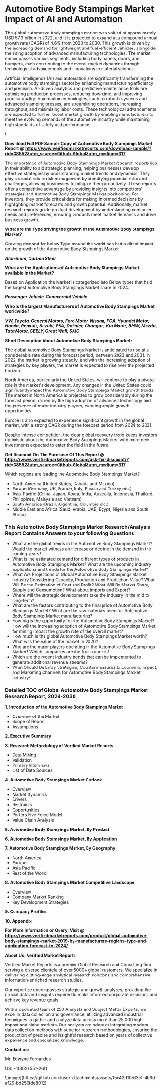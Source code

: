 <h1>Automotive Body Stampings Market Impact of AI and Automation</h1><p>The global automotive body stampings market was valued at approximately USD 57.3 billion in 2022, and it is projected to expand at a compound annual growth rate (CAGR) of 4.6% from 2023 to 2030. This growth is driven by the increasing demand for lightweight and fuel-efficient vehicles, alongside the rising adoption of advanced manufacturing technologies. The market encompasses various segments, including body panels, doors, and bumpers, each contributing to the overall market dynamics through technological advancements and innovations in material science.</p><p>Artificial Intelligence (AI) and automation are significantly transforming the automotive body stampings sector by enhancing manufacturing efficiency and precision. AI-driven analytics and predictive maintenance tools are optimizing production processes, reducing downtime, and improving product quality. Automation technologies, such as robotic systems and advanced stamping presses, are streamlining operations, increasing throughput, and minimizing labor costs. These technological advancements are expected to further boost market growth by enabling manufacturers to meet the evolving demands of the automotive industry while maintaining high standards of safety and performance.</p>t</p><p id="" class=""><strong>Download Full PDF Sample Copy of Automotive Body Stampings Market Report @ <a href="https://www.verifiedmarketreports.com/download-sample/?rid=38552&utm_source=Github-Global&utm_medium=317" target="_blank">https://www.verifiedmarketreports.com/download-sample/?rid=38552&utm_source=Github-Global&utm_medium=317</a></strong></p><p>The importance of&nbsp;Automotive Body Stampings Market research reports lies in their ability to aid strategic planning, helping businesses develop effective strategies by understanding market trends and dynamics. They play a crucial role in risk management by identifying potential risks and challenges, allowing businesses to mitigate them proactively. These reports offer a competitive advantage by providing insights into competitors' strategies and Automotive Body Stampings Market positioning. For investors, they provide critical data for making informed decisions by highlighting market forecasts and growth potential. Additionally, market research reports guide product development by understanding consumer needs and preferences, ensuring products meet market demands and drive business growth.</p><p><strong>What are the&nbsp;Type driving the growth of the Automotive Body Stampings Market?</strong></p><p id="" class="">Growing demand for below Type around the world has had a direct impact on the growth of the Automotive Body Stampings Market:</p><em><strong>Aluminum, Carbon Steel</strong></em></p><strong>What are the&nbsp;Applications&nbsp;of Automotive Body Stampings Market available in the Market?</strong></p><p id="" class="">Based on Application the Market is categorized into Below types that held the largest Automotive Body Stampings Market share In 2024.</p><em><strong>Passenger Vehicle, Commercial Vehicle</strong></em></p><strong>Who is the largest Manufacturers of Automotive Body Stampings Market worldwide?</strong></p><p><em><strong>VW, Toyota, General Motors, Ford Motor, Nissan, FCA, Hyundai Motor, Honda, Renault, Suzuki, PSA, Daimler, Changan, Kia Motor, BMW, Mazda, Tata Motor, GEELY, Great Wall, SAIC</strong></em></p><p id="" class=""><strong>Short Description About Automotive Body Stampings Market:</strong></p><p>The global Automotive Body Stampings Market is anticipated to rise at a considerable rate during the forecast period, between 2023 and 2031. In 2022, the market is growing steadily, and with the increasing adoption of strategies by key players, the market is expected to rise over the projected horizon.</p><p>North America, particularly the United States, will continue to play a pivotal role in the market's development. Any changes in the United States could significantly impact the Automotive Body Stampings Market growth trends. The market in North America is projected to grow considerably during the forecast period, driven by the high adoption of advanced technology and the presence of major industry players, creating ample growth opportunities.</p><p>Europe is also expected to experience significant growth in the global market, with a strong CAGR during the forecast period from 2024 to 2031.</p><p>Despite intense competition, the clear global recovery trend keeps investors optimistic about the Automotive Body Stampings Market, with more new investments expected to enter the field in the future.</p><p id="" class=""><strong>Get Discount On The Purchase Of This Report @ <a href="https://www.verifiedmarketreports.com/ask-for-discount/?rid=38552&utm_source=Github-Global&utm_medium=317" target="_blank">https://www.verifiedmarketreports.com/ask-for-discount/?rid=38552&utm_source=Github-Global&utm_medium=317</a></strong></p>Which regions are leading the Automotive Body Stampings Market?</p><ul><li>North America (United States, Canada and Mexico)</li><li>Europe (Germany, UK, France, Italy, Russia and Turkey etc.)</li><li>Asia-Pacific (China, Japan, Korea, India, Australia, Indonesia, Thailand, Philippines, Malaysia and Vietnam)</li><li>South America (Brazil, Argentina, Columbia etc.)</li><li>Middle East and Africa (Saudi Arabia, UAE, Egypt, Nigeria and South Africa)</li></ul><h3 id="" class="">This Automotive Body Stampings Market Research/Analysis Report Contains Answers to your following Questions</h3><ul><li>What are the global trends in the Automotive Body Stampings Market? Would the market witness an increase or decline in the demand in the coming years?</li><li>What is the estimated demand for different types of products in Automotive Body Stampings Market? What are the upcoming industry applications and trends for the Automotive Body Stampings Market?</li><li>What Are Projections of Global Automotive Body Stampings Market Industry Considering Capacity, Production and Production Value? What Will Be the Estimation of Cost and Profit? What Will Be Market Share, Supply and Consumption? What about imports and Export?</li><li>Where will the strategic developments take the industry in the mid to long-term?</li><li>What are the factors contributing to the final price of Automotive Body Stampings Market? What are the raw materials used for Automotive Body Stampings Market manufacturing?</li><li>How big is the opportunity for the Automotive Body Stampings Market? How will the increasing adoption of Automotive Body Stampings Market for mining impact the growth rate of the overall market?</li><li>How much is the global Automotive Body Stampings Market worth? What was the value of the market In 2020?</li><li>Who are the major players operating in the Automotive Body Stampings Market? Which companies are the front runners?</li><li>Which are the recent industry trends that can be implemented to generate additional revenue streams?</li><li>What Should Be Entry Strategies, Countermeasures to Economic Impact, and Marketing Channels for Automotive Body Stampings Market Industry?</li></ul><h3 id="" class="">Detailed TOC of Global Automotive Body Stampings Market Research Report, 2024-2030</h3><p id="" class=""><strong>1. Introduction of the Automotive Body Stampings Market</strong></p><ul><li>Overview of the Market</li><li>Scope of Report</li><li>Assumptions</li></ul><p id="" class=""><strong>2. Executive Summary</strong></p><p id="" class=""><strong>3. Research Methodology of Verified Market Reports</strong></p><ul><li>Data Mining</li><li>Validation</li><li>Primary Interviews</li><li>List of Data Sources</li></ul><p id="" class=""><strong>4. Automotive Body Stampings Market Outlook</strong></p><ul><li>Overview</li><li>Market Dynamics</li><li>Drivers</li><li>Restraints</li><li>Opportunities</li><li>Porters Five Force Model</li><li>Value Chain Analysis</li></ul><p id="" class=""><strong>5. Automotive Body Stampings Market, By Product</strong></p><p id="" class=""><strong>6. Automotive Body Stampings Market, By Application</strong></p><p id="" class=""><strong>7. Automotive Body Stampings Market, By Geography</strong></p><ul><li>North America</li><li>Europe</li><li>Asia Pacific</li><li>Rest of the World</li></ul><p id="" class=""><strong>8. Automotive Body Stampings Market Competitive Landscape</strong></p><ul><li>Overview</li><li>Company Market Ranking</li><li>Key Development Strategies</li></ul><p id="" class=""><strong>9. Company Profiles</strong></p><p id="" class=""><strong>10. Appendix</strong></p><p id="" class=""><strong>For More Information or Query, Visit @ <a href="https://www.verifiedmarketreports.com/product/global-automotive-body-stampings-market-2019-by-manufacturers-regions-type-and-application-forecast-to-2024/" target="_blank">https://www.verifiedmarketreports.com/product/global-automotive-body-stampings-market-2019-by-manufacturers-regions-type-and-application-forecast-to-2024/</a></strong></p><p id="" class=""><strong>About Us: Verified Market Reports</strong></p><p id="" class="">Verified Market Reports is a premier Global Research and Consulting firm serving a diverse clientele of over 5000+ global customers. We specialize in delivering cutting-edge analytical research solutions and comprehensive information-enriched research studies.</p><p id="" class="">Our expertise encompasses strategic and growth analyses, providing the crucial data and insights required to make informed corporate decisions and achieve key revenue goals.</p><p id="" class="">With a dedicated team of 250 Analysts and Subject Matter Experts, we excel in data collection and governance, utilizing advanced industrial techniques to gather and analyze data across more than 25,000 high-impact and niche markets. Our analysts are adept at integrating modern data collection methods with superior research methodologies, ensuring the production of precise and insightful research based on years of collective experience and specialized knowledge.</p><p id="" class=""><strong>Contact us:</strong></p><p id="" class="">Mr. Edwyne Fernandes</p><p id="" class="">US: +1(302) 551-2611</p>
![image](https://github.com/user-attachments/assets/f5c42d10-63cf-4b9d-af29-bd250fde8012)
